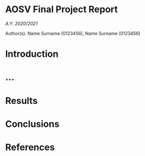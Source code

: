 # AOSV Final Project Report
_A.Y. 2020/2021_

Author(s): Name Surname (0123456), Name Surname (0123456) 

# Introduction

# ...

# Results

# Conclusions

# References